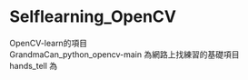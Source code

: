 # Selflearning_OpenCV

  OpenCV-learn的項目  
  GrandmaCan_python_opencv-main 為網路上找練習的基礎項目  
  hands_tell                    為
